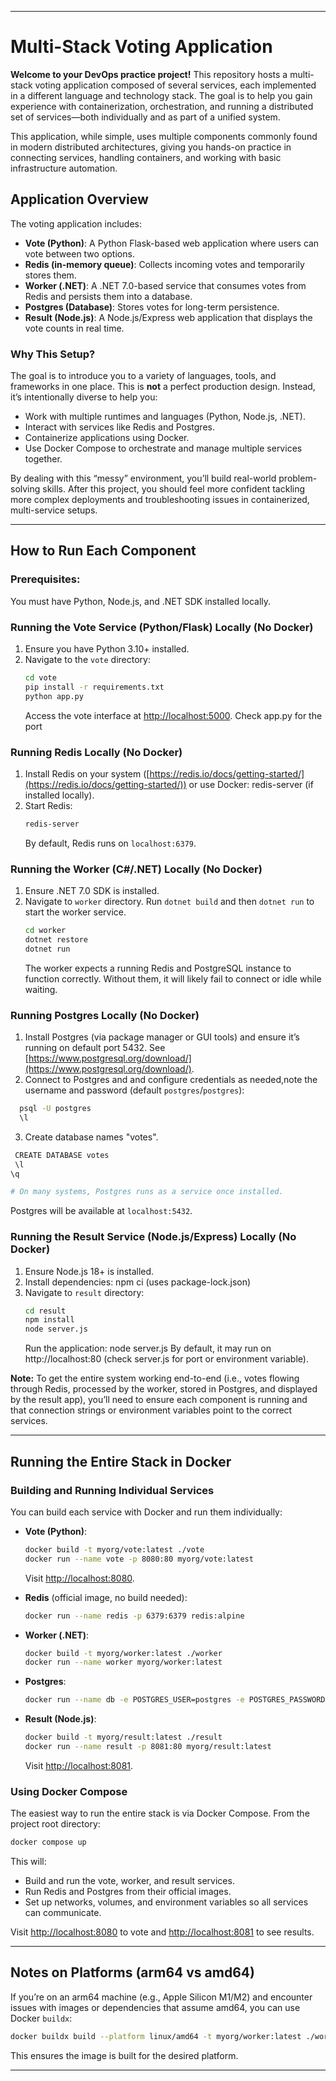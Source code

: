 <!-- © 2024 | Ironhack -->

---

# Multi-Stack Voting Application

**Welcome to your DevOps practice project!** This repository hosts a multi-stack voting application composed of several services, each implemented in a different language and technology stack. The goal is to help you gain experience with containerization, orchestration, and running a distributed set of services—both individually and as part of a unified system.

This application, while simple, uses multiple components commonly found in modern distributed architectures, giving you hands-on practice in connecting services, handling containers, and working with basic infrastructure automation.

## Application Overview

The voting application includes:

- **Vote (Python)**: A Python Flask-based web application where users can vote between two options.
- **Redis (in-memory queue)**: Collects incoming votes and temporarily stores them.
- **Worker (.NET)**: A .NET 7.0-based service that consumes votes from Redis and persists them into a database.
- **Postgres (Database)**: Stores votes for long-term persistence.
- **Result (Node.js)**: A Node.js/Express web application that displays the vote counts in real time.

### Why This Setup?

The goal is to introduce you to a variety of languages, tools, and frameworks in one place. This is **not** a perfect production design. Instead, it’s intentionally diverse to help you:

- Work with multiple runtimes and languages (Python, Node.js, .NET).
- Interact with services like Redis and Postgres.
- Containerize applications using Docker.
- Use Docker Compose to orchestrate and manage multiple services together.

By dealing with this “messy” environment, you’ll build real-world problem-solving skills. After this project, you should feel more confident tackling more complex deployments and troubleshooting issues in containerized, multi-service setups.

---

## How to Run Each Component
### Prerequisites: 
You must have Python, Node.js, and .NET SDK installed locally.

### Running the Vote Service (Python/Flask) Locally (No Docker)

1. Ensure you have Python 3.10+ installed.
2. Navigate to the `vote` directory:
   ```bash
   cd vote
   pip install -r requirements.txt
   python app.py
   ```
   Access the vote interface at [http://localhost:5000](http://localhost:5000). Check app.py for the port

### Running Redis Locally (No Docker)

1. Install Redis on your system ([https://redis.io/docs/getting-started/](https://redis.io/docs/getting-started/)) or use Docker: redis-server (if installed locally).
2. Start Redis:
   ```bash
   redis-server
   ```
   By default, Redis runs on `localhost:6379`.

### Running the Worker (C#/.NET) Locally (No Docker)

1. Ensure .NET 7.0 SDK is installed.
2. Navigate to `worker` directory. Run `dotnet build` and then `dotnet run` to start the worker service.
   ```bash
   cd worker
   dotnet restore
   dotnet run
   ```
   The worker expects a running Redis and PostgreSQL instance to function correctly. Without them, it will likely fail to connect or idle while waiting.

### Running Postgres Locally (No Docker)

1. Install Postgres (via package manager or GUI tools) and ensure it’s running on default port 5432.
   See [https://www.postgresql.org/download/](https://www.postgresql.org/download/).
2. Connect to Postgres and and configure credentials as needed,note the username and password (default `postgres`/`postgres`):
  ```bash
    psql -U postgres
    \l
  ```

3. Create database names "votes".
  ```bash
   CREATE DATABASE votes
   \l
  \q 
  ```

   ```bash
   # On many systems, Postgres runs as a service once installed.
   ```
   Postgres will be available at `localhost:5432`.

### Running the Result Service (Node.js/Express) Locally (No Docker)

1. Ensure Node.js 18+ is installed.
2. Install dependencies: npm ci (uses package-lock.json)
3. Navigate to `result` directory:
   ```bash
   cd result
   npm install
   node server.js
   ```
   Run the application: node server.js
   By default, it may run on http://localhost:80 (check server.js for port or environment variable).

**Note:** To get the entire system working end-to-end (i.e., votes flowing through Redis, processed by the worker, stored in Postgres, and displayed by the result app), you’ll need to ensure each component is running and that connection strings or environment variables point to the correct services.

---

## Running the Entire Stack in Docker

### Building and Running Individual Services

You can build each service with Docker and run them individually:

- **Vote (Python)**:
  ```bash
  docker build -t myorg/vote:latest ./vote
  docker run --name vote -p 8080:80 myorg/vote:latest
  ```
  Visit [http://localhost:8080](http://localhost:8080).

- **Redis** (official image, no build needed):
  ```bash
  docker run --name redis -p 6379:6379 redis:alpine
  ```

- **Worker (.NET)**:
  ```bash
  docker build -t myorg/worker:latest ./worker
  docker run --name worker myorg/worker:latest
  ```
  
- **Postgres**:
  ```bash
  docker run --name db -e POSTGRES_USER=postgres -e POSTGRES_PASSWORD=postgres -p 5432:5432 postgres:15-alpine
  ```

- **Result (Node.js)**:
  ```bash
  docker build -t myorg/result:latest ./result
  docker run --name result -p 8081:80 myorg/result:latest
  ```
  Visit [http://localhost:8081](http://localhost:8081).

### Using Docker Compose

The easiest way to run the entire stack is via Docker Compose. From the project root directory:

```bash
docker compose up
```

This will:

- Build and run the vote, worker, and result services.
- Run Redis and Postgres from their official images.
- Set up networks, volumes, and environment variables so all services can communicate.

Visit [http://localhost:8080](http://localhost:8080) to vote and [http://localhost:8081](http://localhost:8081) to see results.

---

## Notes on Platforms (arm64 vs amd64)

If you’re on an arm64 machine (e.g., Apple Silicon M1/M2) and encounter issues with images or dependencies that assume amd64, you can use Docker `buildx`:

```bash
docker buildx build --platform linux/amd64 -t myorg/worker:latest ./worker
```

This ensures the image is built for the desired platform.

---

